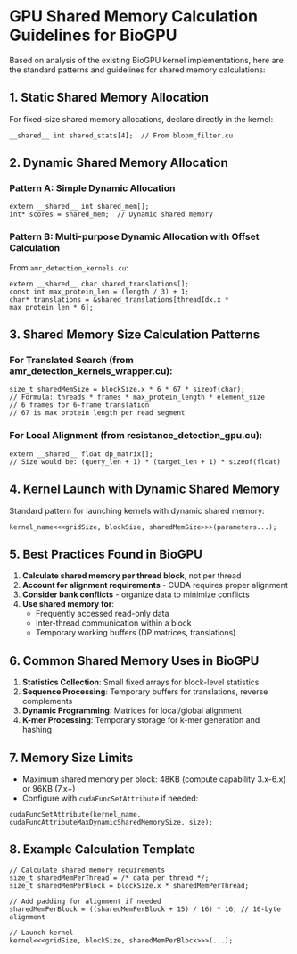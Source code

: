 # GPU Shared Memory Calculation Guidelines for BioGPU

Based on analysis of the existing BioGPU kernel implementations, here are the standard patterns and guidelines for shared memory calculations:

## 1. Static Shared Memory Allocation

For fixed-size shared memory allocations, declare directly in the kernel:

```cuda
__shared__ int shared_stats[4];  // From bloom_filter.cu
```

## 2. Dynamic Shared Memory Allocation

### Pattern A: Simple Dynamic Allocation
```cuda
extern __shared__ int shared_mem[];
int* scores = shared_mem;  // Dynamic shared memory
```

### Pattern B: Multi-purpose Dynamic Allocation with Offset Calculation
From `amr_detection_kernels.cu`:
```cuda
extern __shared__ char shared_translations[];
const int max_protein_len = (length / 3) + 1;
char* translations = &shared_translations[threadIdx.x * max_protein_len * 6];
```

## 3. Shared Memory Size Calculation Patterns

### For Translated Search (from amr_detection_kernels_wrapper.cu):
```cuda
size_t sharedMemSize = blockSize.x * 6 * 67 * sizeof(char); 
// Formula: threads * frames * max_protein_length * element_size
// 6 frames for 6-frame translation
// 67 is max protein length per read segment
```

### For Local Alignment (from resistance_detection_gpu.cu):
```cuda
extern __shared__ float dp_matrix[];
// Size would be: (query_len + 1) * (target_len + 1) * sizeof(float)
```

## 4. Kernel Launch with Dynamic Shared Memory

Standard pattern for launching kernels with dynamic shared memory:
```cuda
kernel_name<<<gridSize, blockSize, sharedMemSize>>>(parameters...);
```

## 5. Best Practices Found in BioGPU

1. **Calculate shared memory per thread block**, not per thread
2. **Account for alignment requirements** - CUDA requires proper alignment
3. **Consider bank conflicts** - organize data to minimize conflicts
4. **Use shared memory for**:
   - Frequently accessed read-only data
   - Inter-thread communication within a block
   - Temporary working buffers (DP matrices, translations)
   
## 6. Common Shared Memory Uses in BioGPU

1. **Statistics Collection**: Small fixed arrays for block-level statistics
2. **Sequence Processing**: Temporary buffers for translations, reverse complements
3. **Dynamic Programming**: Matrices for local/global alignment
4. **K-mer Processing**: Temporary storage for k-mer generation and hashing

## 7. Memory Size Limits

- Maximum shared memory per block: 48KB (compute capability 3.x-6.x) or 96KB (7.x+)
- Configure with `cudaFuncSetAttribute` if needed:
```cuda
cudaFuncSetAttribute(kernel_name, cudaFuncAttributeMaxDynamicSharedMemorySize, size);
```

## 8. Example Calculation Template

```cuda
// Calculate shared memory requirements
size_t sharedMemPerThread = /* data per thread */;
size_t sharedMemPerBlock = blockSize.x * sharedMemPerThread;

// Add padding for alignment if needed
sharedMemPerBlock = ((sharedMemPerBlock + 15) / 16) * 16; // 16-byte alignment

// Launch kernel
kernel<<<gridSize, blockSize, sharedMemPerBlock>>>(...);
```